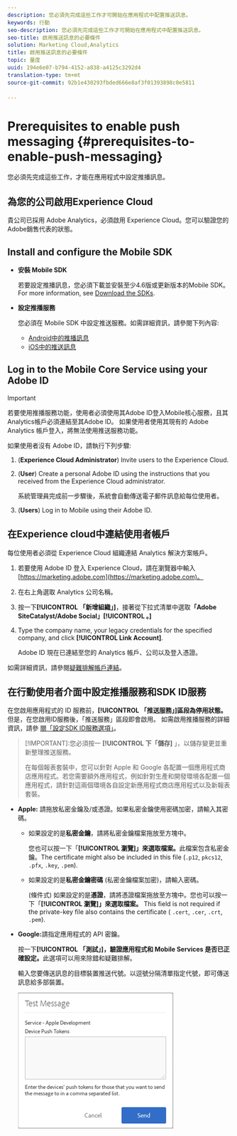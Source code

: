 ```yaml
---
description: 您必須先完成這些工作才可開始在應用程式中配置推送訊息。
keywords: 行動
seo-description: 您必須先完成這些工作才可開始在應用程式中配置推送訊息。
seo-title: 啟用推送訊息的必要條件
solution: Marketing Cloud,Analytics
title: 啟用推送訊息的必要條件
topic: 量度
uuid: 194e6e07-b794-4152-a838-a4125c3292d4
translation-type: tm+mt
source-git-commit: 92b1e430293fbded666e8af3f01393898c0e5811

---
```



# Prerequisites to enable push messaging {#prerequisites-to-enable-push-messaging}

您必須先完成這些工作，才能在應用程式中設定推播訊息。

## 為您的公司啟用Experience Cloud

貴公司已採用 Adobe Analytics，必須啟用 Experience Cloud。您可以驗證您的Adobe銷售代表的狀態。

## Install and configure the Mobile SDK

* **安裝 Mobile SDK**

   若要設定推播訊息，您必須下載並安裝至少4.6版或更新版本的Mobile SDK。 For more information, see [Download the SDKs](/help/using/c-manage-app-settings/c-mob-confg-app/t-config-analytics/download-sdk.md).

* **設定推播服務**

   您必須在 Mobile SDK 中設定推送服務。如需詳細資訊，請參閱下列內容:

   * [Android中的推播訊息](/help/android/messaging-main/push-messaging/push-messaging.md)
   * [iOS中的推送訊息](/help/ios/messaging-main/push-messaging/push-messaging.md)

## Log in to the Mobile Core Service using your Adobe ID

>[!IMPORTANT]
>
>若要使用推播服務功能，使用者必須使用其Adobe ID登入Mobile核心服務，且其Analytics帳戶必須連結至其Adobe ID。 如果使用者使用其現有的 Adobe Analytics 帳戶登入，將無法使用推送服務功能。

如果使用者沒有 Adobe ID，請執行下列步驟:

1. (**Experience Cloud Administrator**) Invite users to the Experience Cloud.

1. (**User**) Create a personal Adobe ID using the instructions that you received from the Experience Cloud administrator.

   系統管理員完成前一步驟後，系統會自動傳送電子郵件訊息給每位使用者。

1. (**Users**) Log in to Mobile using their Adobe ID.

## 在Experience cloud中連結使用者帳戶

每位使用者必須從 Experience Cloud 組織連結 Analytics 解決方案帳戶。

1. 若要使用 Adobe ID 登入 Experience Cloud，請在瀏覽器中輸入 [https://marketing.adobe.com](https://marketing.adobe.com)。

1. 在右上角選取 Analytics 公司名稱。

1. 按一下&#x200B;**[!UICONTROL 「新增組織」]**，接著從下拉式清單中選取&#x200B;**「Adobe SiteCatalyst/Adobe Social」[!UICONTROL 。]**

1. Type the company name, your legacy credentials for the specified company, and click **[!UICONTROL Link Account]**.

   Adobe ID 現在已連結至您的 Analytics 帳戶、公司以及登入憑證。

如需詳細資訊，請參閱[疑難排解帳戶連結](https://marketing.adobe.com/resources/help/en_US/mcloud/organizations.html)。

## 在行動使用者介面中設定推播服務和SDK ID服務

在您啟用應用程式的 ID 服務前，**[!UICONTROL 「推送服務」]區段為停用狀態。**&#x200B;但是，在您啟用ID服務後，「推送服務」區段即會啟用。 如需啟用推播服務的詳細資訊，請參 [閱「設定SDK ID服務選項」](/help/using/c-manage-app-settings/c-mob-confg-app/t-config-visitor.md)。

>[!IMPORTANT]:您必須按一 **[!UICONTROL 下「儲存]** 」，以儲存變更並重新整理推送服務。
>
>在每個報表套裝中，您可以針對 Apple 和 Google 各配置一個應用程式商店應用程式。若您需要額外應用程式，例如針對生產和開發環境各配置一個應用程式，請針對這兩個環境各自設定新應用程式商店應用程式以及新報表套裝。

* **Apple:** 請拖放私密金鑰及/或憑證。如果私密金鑰使用密碼加密，請輸入其密碼。

   * 如果設定的是&#x200B;**私密金鑰**，請將私密金鑰檔案拖放至方塊中。

      您也可以按一下「**[!UICONTROL 瀏覽]」來選取檔案。**&#x200B;此檔案包含私密金鑰。The certificate might also be included in this file (`.p12`, `pkcs12`, `.pfx`, `.key`, `.pem`).

   * 如果設定的是&#x200B;**私密金鑰密碼** (私密金鑰檔案加密)，請輸入密碼。

      (條件式) 如果設定的是&#x200B;**憑證**，請將憑證檔案拖放至方塊中。您也可以按一下「**[!UICONTROL 瀏覽]」來選取檔案。** This field is not required if the private-key file also contains the certificate ( `.cert`, `.cer`, `.crt`, `.pem`).

* **Google:**&#x200B;請指定應用程式的 API 密鑰。

   按一下&#x200B;**[!UICONTROL 「測試」]，驗證應用程式和 Mobile Services 是否已正確設定。**&#x200B;此選項可以用來除錯和疑難排解。

   輸入您要傳送訊息的目標裝置推送代號。以逗號分隔清單指定代號，即可傳送訊息給多部裝置。

   ![推播測試訊息](assets/push_test_list.png)
